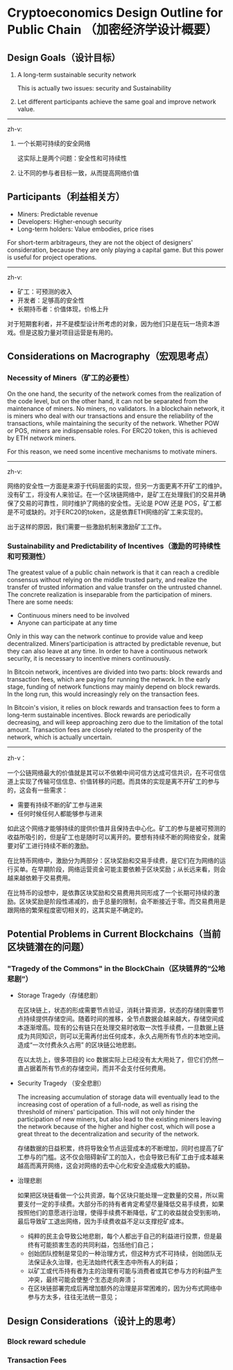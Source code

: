 # Cryptoeconomics Design Outline for Public Chain （加密经济学设计概要）

## Design Goals（设计目标）

1. A long-term sustainable security network
   
    This is actually two issues: security and Sustainability
        
2. Let different participants achieve the same goal and improve network value.

-------
zh-v:

1. 一个长期可持续的安全网络
  
   这实际上是两个问题：安全性和可持续性
  
2. 让不同的参与者目标一致，从而提高网络价值

## Participants（利益相关方）

- Miners: Predictable revenue
- Developers: Higher-enough security
- Long-term holders: Value embodies, price rises

For short-term arbitrageurs, they are not the object of designers' consideration, because they are only playing a capital game. But this power is useful for project operations.

--------
zh-v:

- 矿工：可预测的收入
- 开发者：足够高的安全性
- 长期持币者：价值体现，价格上升

对于短期套利者，并不是模型设计所考虑的对象，因为他们只是在玩一场资本游戏。但是这股力量对项目运营是有用的。

## Considerations on Macrography（宏观思考点）

### Necessity of Miners（矿工的必要性）

On the one hand, the security of the network comes from the realization of the code level, but on the other hand, it can not be separated from the maintenance of miners. No miners, no validators. In a blockchain network, it is miners who deal with our transactions and ensure the reliability of the transactions, while maintaining the security of the network. Whether POW or POS, miners are indispensable roles. For ERC20 token, this is achieved by ETH network miners.

For this reason, we need some incentive mechanisms to motivate miners.

-------
zh-v:

网络的安全性一方面是来源于代码层面的实现，但另一方面更离不开矿工的维护。没有矿工，将没有人来验证。在一个区块链网络中，是矿工在处理我们的交易并确保了交易的可靠性，同时维护了网络的安全性。无论是 POW 还是 POS，矿工都是不可或缺的。对于ERC20的token，这是依靠ETH网络的矿工来实现的。

出于这样的原因，我们需要一些激励机制来激励矿工工作。

### Sustainability and Predictability of Incentives（激励的可持续性和可预测性）

The greatest value of a public chain network is that it can reach a credible consensus without relying on the middle trusted party, and realize the transfer of trusted information and value transfer on the untrusted channel. The concrete realization is inseparable from the participation of miners. There are some needs:

- Continuous miners need to be involved
- Anyone can participate at any time

Only in this way can the network continue to provide value and keep decentralized. Miners'participation is attracted by predictable revenue, but they can also leave at any time. In order to have a continuous network security, it is necessary to incentive miners continuously.

In Bitcoin network, incentives are divided into two parts: block rewards and transaction fees, which are paying for running the network. In the early stage, funding of network functions may mainly depend on block rewards. In the long run, this would increasingly rely on the transaction fees.
                                                                                       
In Bitcoin's vision, it relies on block rewards and transaction fees to form a long-term sustainable incentives. Block rewards are periodically decreasing, and will keep approaching zero due to the limitation of the total amount. Transaction fees are closely related to the prosperity of the network, which is actually uncertain.

------
zh-v：

一个公链网络最大的价值就是其可以不依赖中间可信方达成可信共识，在不可信信道上实现了传输可信信息、价值转移的问题。而具体的实现是离不开矿工的参与的，这会有一些需求：

- 需要有持续不断的矿工参与进来
- 任何时候任何人都能够参与进来

如此这个网络才能够持续的提供价值并且保持去中心化。矿工的参与是被可预测的收益所吸引的，但是矿工也是随时可以离开的。要想有持续不断的网络安全，就需要对矿工进行持续不断的激励。

在比特币网络中，激励分为两部分：区块奖励和交易手续费，是它们在为网络的运行买单。在早期阶段，网络运营资金可能主要依赖于区块奖励；从长远来看，则会越来越依赖于交易费用。

在比特币的设想中，是依靠区块奖励和交易费用共同形成了一个长期可持续的激励。区块奖励是阶段性递减的，由于总量的限制，会不断接近于零。而交易费用是跟网络的繁荣程度密切相关的，这其实是不确定的。

## Potential Problems in Current Blockchains（当前区块链潜在的问题）

### "Tragedy of the Commons" in the BlockChain（区块链界的“公地悲剧”）

- Storage Tragedy（存储悲剧）

  在区块链上，状态的形成需要节点验证，消耗计算资源，状态的存储则需要节点持续提供存储空间。随着时间的推移，全节点数据会越来越大，存储空间成本逐渐增高。现有的公有链只在处理交易时收取一次性手续费，一旦数据上链成为共同知识，则可以无需再付出任何成本，永久占用所有节点的本地空间。造成“一次付费永久占用” 的区块链公地悲剧。
  
  在以太坊上，很多项目的 ico 数据实际上已经没有太大用处了，但它们仍然一直占据着所有节点的存储空间，而并不会支付任何费用。

- Security Tragedy （安全悲剧）

  The increasing accumulation of storage data will eventually lead to the increasing cost of operation of a full-node, as well as rising the threshold of miners' participation. This will not only hinder the participation of new miners, but also lead to the existing miners leaving the network because of the higher and higher cost,   which will pose a great threat to the decentralization and security of the network.
  
  存储数据的日益积累，终将导致全节点运营成本的不断增加，同时也提高了矿工参与的门槛。这不仅会阻碍新矿工的加入，也会导致已有矿工由于成本越来越高而离开网络，这会对网络的去中心化和安全造成极大的威胁。
   
- 治理悲剧
   
  如果把区块链看做一个公共资源，每个区块只能处理一定数量的交易，所以需要支付一定的手续费。大部分币的持有者肯定希望尽量降低交易手续费，如果按照他们的意愿进行治理，使得手续费不断降低，矿工的收益就会受到影响，最后导致矿工退出网络，因为手续费收益不足以支撑挖矿成本。
  
  - 纯粹的民主会导致公地悲剧，每个人都出于自己的利益进行投票，但是最终有可能损害生态的共同利益，包括他们自己；
  - 创始团队控制是常见的一种治理方式，但这种方式不可持续，创始团队无法保证永久治理，也无法始终代表生态中所有人的利益；
  - 以矿工或代币持有者为主的治理有可能与消费者或其它参与方的利益产生冲突，最终可能会使整个生态走向奔溃；
  - 在区块链部署完成后再增加额外的治理是非常困难的，因为分布式网络中参与方太多，往往无法统一意见；


## Design Considerations（设计上的思考）

### Block reward schedule



### Transaction Fees

